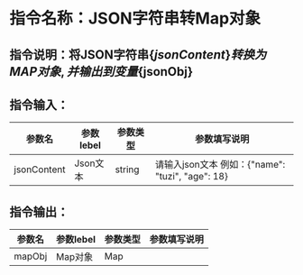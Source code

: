 # 指令名称：JSON字符串转Map对象
## 指令说明：将JSON字符串$\{jsonContent\}转换为MAP对象,并输出到变量$\{jsonObj\}
## 指令输入：

 | 参数名 | 参数lebel | 参数类型 | 参数填写说明 | 
 | ------------- | ------------- | ------------- | ------------- |
 | jsonContent | Json文本 | string | 请输入json文本 例如：\{"name": "tuzi", "age": 18\} |


## 指令输出：

 | 参数名 | 参数lebel | 参数类型 | 参数填写说明 | 
 | ------------- | ------------- | ------------- | ------------- |
 | mapObj | Map对象 | Map |  |

	